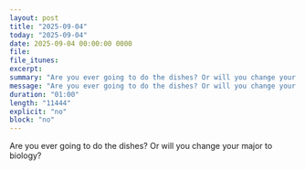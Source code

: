 ```yaml
---
layout: post
title: "2025-09-04"
today: "2025-09-04"
date: 2025-09-04 00:00:00 0000
file:
file_itunes:
excerpt:
summary: "Are you ever going to do the dishes? Or will you change your major to biology?"
message: "Are you ever going to do the dishes? Or will you change your major to biology?"
duration: "01:00"
length: "11444"
explicit: "no"
block: "no"
---
```

Are you ever going to do the dishes? Or will you change your major to biology?

